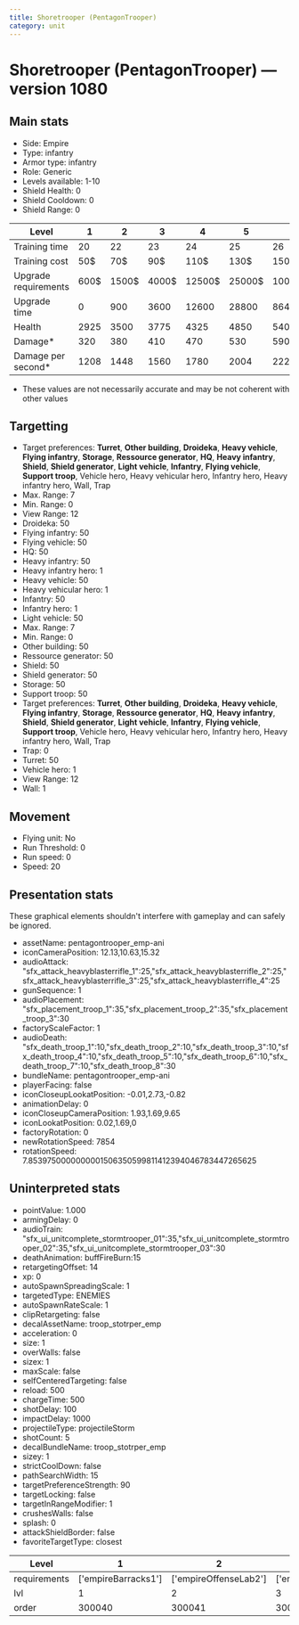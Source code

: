 ```yaml
---
title: Shoretrooper (PentagonTrooper)
category: unit
---
```


# Shoretrooper (PentagonTrooper) — version 1080

## Main stats

  * Side: Empire
  * Type: infantry
  * Armor type: infantry
  * Role: Generic
  * Levels available: 1-10
  * Shield Health: 0
  * Shield Cooldown: 0
  * Shield Range: 0

|Level               |1   |2    |3    |4     |5     |6      |7      |8      |9       |10      |
|--------------------|----|-----|-----|------|------|-------|-------|-------|--------|--------|
|Training time       |20  |22   |23   |24    |25    |26     |27     |28     |29      |30      |
|Training cost       |50$ |70$  |90$  |110$  |130$  |150$   |170$   |200$   |210$    |230$    |
|Upgrade requirements|600$|1500$|4000$|12500$|25000$|100000$|160000$|320000$|1000000$|1750000$|
|Upgrade time        |0   |900  |3600 |12600 |28800 |86400  |172800 |302400 |432000  |691200  |
|Health              |2925|3500 |3775 |4325  |4850  |5400   |5950   |6475   |7025    |8100    |
|Damage*             |320 |380  |410  |470   |530   |590    |640    |700    |760     |880     |
|Damage per second*  |1208|1448 |1560 |1780  |2004  |2228   |2448   |2672   |2896    |3340    |

* These values are not necessarily accurate and may be not coherent with other values

## Targetting

  * Target preferences: **Turret**, **Other building**, **Droideka**, **Heavy vehicle**, **Flying infantry**, **Storage**, **Ressource generator**, **HQ**, **Heavy infantry**, **Shield**, **Shield generator**, **Light vehicle**, **Infantry**, **Flying vehicle**, **Support troop**, Vehicle hero, Heavy vehicular hero, Infantry hero, Heavy infantry hero, Wall, Trap
  * Max. Range: 7
  * Min. Range: 0
  * View Range: 12
  * Droideka: 50
  * Flying infantry: 50
  * Flying vehicle: 50
  * HQ: 50
  * Heavy infantry: 50
  * Heavy infantry hero: 1
  * Heavy vehicle: 50
  * Heavy vehicular hero: 1
  * Infantry: 50
  * Infantry hero: 1
  * Light vehicle: 50
  * Max. Range: 7
  * Min. Range: 0
  * Other building: 50
  * Ressource generator: 50
  * Shield: 50
  * Shield generator: 50
  * Storage: 50
  * Support troop: 50
  * Target preferences: **Turret**, **Other building**, **Droideka**, **Heavy vehicle**, **Flying infantry**, **Storage**, **Ressource generator**, **HQ**, **Heavy infantry**, **Shield**, **Shield generator**, **Light vehicle**, **Infantry**, **Flying vehicle**, **Support troop**, Vehicle hero, Heavy vehicular hero, Infantry hero, Heavy infantry hero, Wall, Trap
  * Trap: 0
  * Turret: 50
  * Vehicle hero: 1
  * View Range: 12
  * Wall: 1

## Movement

  * Flying unit: No
  * Run Threshold: 0
  * Run speed: 0
  * Speed: 20

## Presentation stats

These graphical elements shouldn't interfere with gameplay and can safely be ignored.

  * assetName: pentagontrooper_emp-ani
  * iconCameraPosition: 12.13,10.63,15.32
  * audioAttack: "sfx_attack_heavyblasterrifle_1":25,"sfx_attack_heavyblasterrifle_2":25,"sfx_attack_heavyblasterrifle_3":25,"sfx_attack_heavyblasterrifle_4":25
  * gunSequence: 1
  * audioPlacement: "sfx_placement_troop_1":35,"sfx_placement_troop_2":35,"sfx_placement_troop_3":30
  * factoryScaleFactor: 1
  * audioDeath: "sfx_death_troop_1":10,"sfx_death_troop_2":10,"sfx_death_troop_3":10,"sfx_death_troop_4":10,"sfx_death_troop_5":10,"sfx_death_troop_6":10,"sfx_death_troop_7":10,"sfx_death_troop_8":30
  * bundleName: pentagontrooper_emp-ani
  * playerFacing: false
  * iconCloseupLookatPosition: -0.01,2.73,-0.82
  * animationDelay: 0
  * iconCloseupCameraPosition: 1.93,1.69,9.65
  * iconLookatPosition: 0.02,1.69,0
  * factoryRotation: 0
  * newRotationSpeed: 7854
  * rotationSpeed: 7.8539750000000001506350599811412394046783447265625

## Uninterpreted stats

  * pointValue: 1.000
  * armingDelay: 0
  * audioTrain: "sfx_ui_unitcomplete_stormtrooper_01":35,"sfx_ui_unitcomplete_stormtrooper_02":35,"sfx_ui_unitcomplete_stormtrooper_03":30
  * deathAnimation: buffFireBurn:15
  * retargetingOffset: 14
  * xp: 0
  * autoSpawnSpreadingScale: 1
  * targetedType: ENEMIES
  * autoSpawnRateScale: 1
  * clipRetargeting: false
  * decalAssetName: troop_stotrper_emp
  * acceleration: 0
  * size: 1
  * overWalls: false
  * sizex: 1
  * maxScale: false
  * selfCenteredTargeting: false
  * reload: 500
  * chargeTime: 500
  * shotDelay: 100
  * impactDelay: 1000
  * projectileType: projectileStorm
  * shotCount: 5
  * decalBundleName: troop_stotrper_emp
  * sizey: 1
  * strictCoolDown: false
  * pathSearchWidth: 15
  * targetPreferenceStrength: 90
  * targetLocking: false
  * targetInRangeModifier: 1
  * crushesWalls: false
  * splash: 0
  * attackShieldBorder: false
  * favoriteTargetType: closest

|Level       |1                  |2                    |3                    |4                    |5                    |6                    |7                    |8                    |9                    |10                    |
|------------|-------------------|---------------------|---------------------|---------------------|---------------------|---------------------|---------------------|---------------------|---------------------|----------------------|
|requirements|['empireBarracks1']|['empireOffenseLab2']|['empireOffenseLab3']|['empireOffenseLab4']|['empireOffenseLab5']|['empireOffenseLab6']|['empireOffenseLab7']|['empireOffenseLab8']|['empireOffenseLab9']|['empireOffenseLab10']|
|lvl         |1                  |2                    |3                    |4                    |5                    |6                    |7                    |8                    |9                    |10                    |
|order       |300040             |300041               |300042               |300043               |300044               |300045               |300046               |300047               |300048               |300049                |

